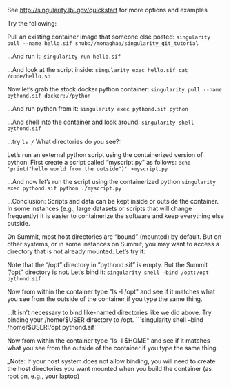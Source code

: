 See http://singularity.lbl.gov/quickstart for more options and examples

Try the following:

 Pull an existing container image that someone else posted:
```singularity pull --name hello.sif shub://monaghaa/singularity_git_tutorial```

…And run it:
```singularity run hello.sif```

 …And look at the script inside:
```singularity exec hello.sif cat /code/hello.sh```

 Now let’s grab the stock docker python container:
```singularity pull --name pythond.sif docker://python```

 …And run python from it:
```singularity exec pythond.sif python```

…And shell into the container and look around:
```singularity shell pythond.sif```

 …try `ls /` What directories do you see?:

Let’s run an external python script using the containerized version of python: 
First create a script called “myscript.py” as follows:
```echo 'print("hello world from the outside")' >myscript.py```

…And now let’s run the script using the containerized python
```singularity exec pythond.sif python ./myscript.py```

…Conclusion: Scripts and data can be kept inside or outside the container. In some instances (e.g., large datasets or scripts that will change frequently) it is easier to containerize the software and keep everything else outside.

On Summit, most host directories are “bound” (mounted) by default. But on other systems, or in some instances on Summit, you may want to access a directory that is not already mounted.
Let’s try it:

Note that the “/opt” directory in ”pythond.sif” is empty. But the Summit ”/opt” directory is not.  Let’s bind it:
```singularity shell –bind /opt:/opt pythond.sif```

Now from within the container type "ls -l /opt" and see if it matches what you see from the outside of the container if you type the same thing.

 …It isn’t necessary to bind like-named directories like we did above. Try binding your /home/$USER directory to /opt.
```singularity shell –bind /home/$USER:/opt pythond.sif```

Now from within the container type "ls -l $HOME" and see if it matches
what you see from the outside of the container if you type the same thing.

_Note: If your host system does not allow binding, you will need to create the host directories you want mounted when you build the container (as root on, e.g., your laptop)
